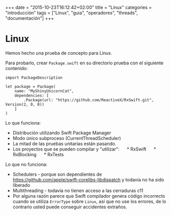 +++
date = "2015-10-23T16:12:42+02:00"
title = "Linux"
categories = "introducción"
tags = ["Linux", "guia", "operadores", "threads", "documentación"]
+++

Linux
=====

Hemos hecho una prueba de concepto para Linux.

Para probarlo, crear `Package.swift` en su directorio prueba con el siguiente contenido:

```
import PackageDescription

let package = Package(
    name: "MyShinyUnicornCat",
    dependencies: [
        .Package(url: "https://github.com/ReactiveX/RxSwift.git", Version(2, 0, 0))
    ]
)
```

Lo que funciona:
* Distribución utilizando Swift Package Manager
* Modo único subproceso (CurrentThreadScheduler)
* La mitad de las pruebas unitarias están pasando.
* Los proyectos que se pueden compilar y "utilizar":
     * RxSwift
     * RxBlocking
     * RxTests

Lo que no funciona:
* Schedulers - porque son dependientes de https://github.com/apple/swift-corelibs-libdispatch y todavía no ha sido liberado
* Multithreading - todavía no tienen acceso a las cerraduras c11
* Por alguna razón parece que Swift compilador genera código incorrecto cuando se utiliza `ErrorType` sobre `Linux`, así que no use los errores, de lo contrario usted puede conseguir accidentes extraños.
